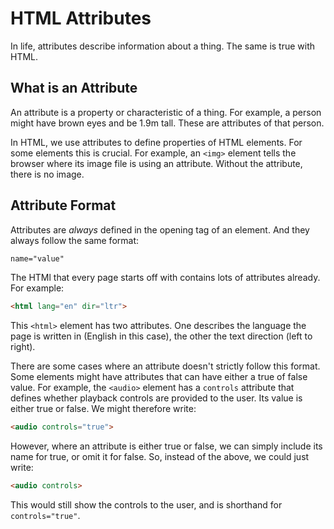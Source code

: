 # HTML Attributes

In life, attributes describe information about a thing. The same is true with HTML.

## What is an Attribute

An attribute is a property or characteristic of a thing. For example, a person might have brown eyes and be 1.9m tall. These are attributes of that person.

In HTML, we use attributes to define properties of HTML elements. For some elements this is crucial. For example, an `<img>` element tells the browser where its image file is using an attribute. Without the attribute, there is no image.

## Attribute Format

Attributes are _always_ defined in the opening tag of an element. And they always follow the same format:

```HTML
name="value"
```

The HTMl that every page starts off with contains lots of attributes already. For example:

```HTMl
<html lang="en" dir="ltr">
```

This `<html>` element has two attributes. One describes the language the page is written in (English in this case), the other the text direction (left to right).

There are some cases where an attribute doesn't strictly follow this format. Some elements might have attributes that can have either a true of false value. For example, the `<audio>` element has a `controls` attribute that defines whether playback controls are provided to the user. Its value is either true or false. We might therefore write:

```HTML
<audio controls="true">
```

However, where an attribute is either true or false, we can simply include its name for true, or omit it for false. So, instead of the above, we could just write:

```HTML
<audio controls>
```

This would still show the controls to the user, and is shorthand for `controls="true"`.
